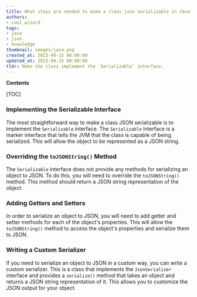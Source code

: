 ```yaml
---
title: What steps are needed to make a class json serializable in Java?
authors:
- cool_wizard
tags:
- java
- json
- knowledge
thumbnail: images/java.png
created_at: 2023-04-15 00:00:00
updated_at: 2023-04-15 00:00:00
tldr: Make the class implement the `Serializable` interface.
---
```


**Contents**

[TOC]

### Implementing the Serializable Interface

The most straightforward way to make a class JSON serializable is to implement the `Serializable` interface. The `Serializable` interface is a marker interface that tells the JVM that the class is capable of being serialized. This will allow the object to be represented as a JSON string.

### Overriding the `toJSONString()` Method

The `Serializable` interface does not provide any methods for serializing an object to JSON. To do this, you will need to override the `toJSONString()` method. This method should return a JSON string representation of the object.

### Adding Getters and Setters

In order to serialize an object to JSON, you will need to add getter and setter methods for each of the object's properties. This will allow the `toJSONString()` method to access the object's properties and serialize them to JSON.

### Writing a Custom Serializer

If you need to serialize an object to JSON in a custom way, you can write a custom serializer. This is a class that implements the `JsonSerializer` interface and provides a `serialize()` method that takes an object and returns a JSON string representation of it. This allows you to customize the JSON output for your object.

